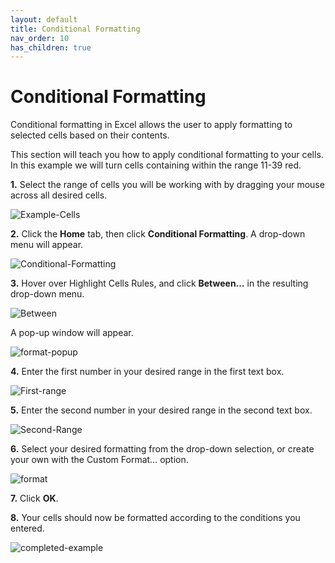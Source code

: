 ```yaml
---
layout: default
title: Conditional Formatting
nav_order: 10
has_children: true
---
```

# Conditional Formatting

Conditional formatting in Excel allows the user to apply formatting to selected cells based on their contents.

This section will teach you how to apply conditional formatting to your cells.
In this example we will turn cells containing within the range 11-39 red.

**1.** Select the range of cells you will be working with by dragging your mouse across all desired cells.

![Example-Cells](https://github.com/nickluong-dev/Excel-Instruction-Guide/blob/gh-pages/assets/images/conditional-formatting-1.PNG?raw=true "Example cells")

**2.** Click the **Home** tab, then click **Conditional Formatting**. A drop-down menu will appear.

![Conditional-Formatting](https://github.com/nickluong-dev/Excel-Instruction-Guide/blob/gh-pages/assets/images/conditional-formatting-2.PNG?raw=true "Conditional formatting button")

**3.** Hover over Highlight Cells Rules, and click **Between…** in the resulting drop-down menu.

![Between](https://github.com/nickluong-dev/Excel-Instruction-Guide/blob/gh-pages/assets/images/conditional-formatting-3.PNG?raw=true "Between button")

A pop-up window will appear.

![format-popup](https://github.com/nickluong-dev/Excel-Instruction-Guide/blob/gh-pages/assets/images/conditional-formatting-4.PNG?raw=true "Conditional formatting subsettings window")

**4.** Enter the first number in your desired range in the first text box.

![First-range](https://github.com/nickluong-dev/Excel-Instruction-Guide/blob/gh-pages/assets/images/conditional-formatting-5.PNG?raw=true "First text box")

**5.** Enter the second number in your desired range in the second text box.

![Second-Range](https://github.com/nickluong-dev/Excel-Instruction-Guide/blob/gh-pages/assets/images/conditional-formatting-6.PNG?raw=true "Second text box")

**6.** Select your desired formatting from the drop-down selection, or create your own with the Custom Format… option.

![format](https://github.com/nickluong-dev/Excel-Instruction-Guide/blob/gh-pages/assets/images/conditional-formatting-7.PNG?raw=true "Format selection")

**7.** Click **OK**.

**8.** Your cells should now be formatted according to the conditions you entered.

![completed-example](https://github.com/nickluong-dev/Excel-Instruction-Guide/blob/gh-pages/assets/images/conditional-formatting-8.PNG?raw=true "Example that is conditionally formatted")
